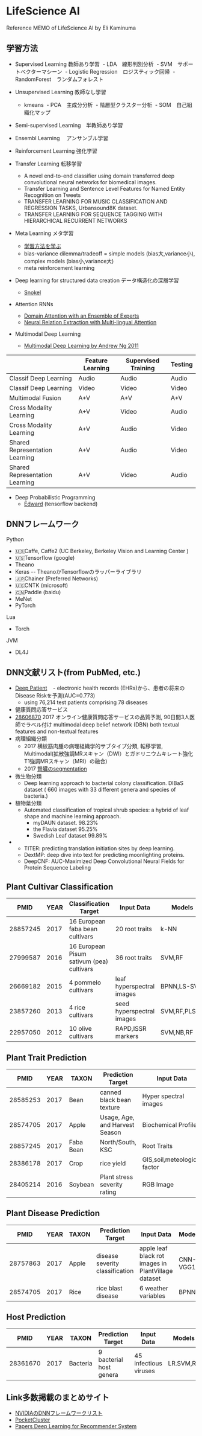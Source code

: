 # LifeScience AI
Reference MEMO of LifeScience AI by Eli Kaminuma

## 学習方法

- Supervised Learning 教師あり学習
  - LDA　線形判別分析
  - SVM　サポートベクターマシーン
  - Logistic Regression　ロジスティック回帰
  - RandomForest　ランダムフォレスト
- Unsupervised Learning 教師なし学習
  - kmeans 
  - PCA　主成分分析
  - 階層型クラスター分析
  - SOM　自己組織化マップ
- Semi-supervised Learning　半教師あり学習

- Ensembl Learning　 アンサンブル学習
- Reinforcement Learning 強化学習 
- Transfer Learning 転移学習 
  - A novel end-to-end classifier using domain transferred deep convolutional neural networks for biomedical images.
  - Transfer Learning and Sentence Level Features for Named Entity Recognition on Tweets
  - TRANSFER LEARNING FOR MUSIC CLASSIFICATION AND REGRESSION TASKS,  Urbansound8K dataset. 
  - TRANSFER LEARNING FOR SEQUENCE TAGGING WITH HIERARCHICAL RECURRENT NETWORKS
  
- Meta Learning メタ学習
  - [学習方法を学ぶ](https://medium.com/intuitionmachine/machines-that-search-for-deep-learning-architectures-c88ae0afb6c8) 
  - bias-variance dilemma/tradeoff = simple models (bias大,variance小),　complex models (bias小,variance大) 
  - meta reinforcement learning
  
- Deep learning for structured data creation データ構造化の深層学習 
   - [Snokel](https://github.com/HazyResearch/snorkel) 
- Attention RNNs 
  - [Domain Attention with an Ensemble of Experts](http://www.aclweb.org/anthology/P/P17/P17-1060.pdf)
  - [Neural Relation Extraction with Multi-lingual Attention](http://www.aclweb.org/anthology/P/P17/P17-1004.pdf)
- Multimodal Deep Learning
  - [Multimodal Deep Learning by Andrew Ng 2011](http://mfile.narotama.ac.id/files/Umum/JURNAR%20STANFORD/Multimodal%20deep%20learning.pdf)
  
|   | Feature Learning  | Supervised Training   | Testing   |   
|---|---|---|---|
| Classif Deep Learning  | Audio   | Audio   | Audio  |   
| Classif Deep Learning  | Video   | Video   | Video  |  
| Multimodal Fusion  | A+V   |  A+V   |  A+V  |  
| Cross Modality Learning |  A+V  |  Video | Audio   |   
| Cross Modality Learning |  A+V  |  Audio | Video   |   
| Shared Representation Learning   | A+V   | Audio   | Video   |         
| Shared Representation Learning   | A+V   | Video   | Audio   |        

- Deep Probabilistic Programming 
   - [Edward](http://edwardlib.org/) (tensorflow backend)

## DNNフレームワーク

Python
- :us:Caffe, Caffe2 (UC Berkeley, Berkeley Vision and Learning Center ) 
- :us:Tensorflow (google)
- Theano
- Keras -- TheanoかTensorflowのラッパーライブラリ
- :jp:Chainer (Preferred Networks)
- :us:CNTK (microsoft)
- :cn:Paddle (baidu)
- MeNet
- PyTorch

Lua
- Torch

JVM
- DL4J

## DNN文献リスト(from PubMed, etc.)
- [Deep Patient](https://www.ncbi.nlm.nih.gov/pubmed/27185194)
    - electronic health records (EHRs)から、患者の将来のDisease Riskを予測(AUC=0.773)
    - using 76,214 test patients comprising 78 diseases 
- 健康質問応答サービス
- [28606870](https://www.ncbi.nlm.nih.gov/pubmed/28606870) 2017  オンライン健康質問応答サービスの品質予測, 90日間3人医師でラベル付け
  multimodal deep belief network (DBN) both textual features and non-textual features 
- 病理組織分類
  - 2017 横紋筋肉腫の病理組織学的サブタイプ分類, 転移学習, Multimodal(拡散強調MRスキャン（DWI）とガドリニウムキレート強化T1強調MRスキャン（MRI）の融合)
  - 2017 [腎臓のsegmentation](https://www.ncbi.nlm.nih.gov/pmc/articles/PMC5435691/)
- 微生物分類
  - Deep learning approach to bacterial colony classification. DIBaS dataset ( 660 images with 33 different genera and species of bacteria.)
- 植物葉分類
  - Automated classification of tropical shrub species: a hybrid of leaf shape and machine learning approach.
     - myDAUN dataset. 98.23%
     - the Flavia dataset  95.25%
     - Swedish Leaf dataset  99.89%
 -     
     - TITER: predicting translation initiation sites by deep learning.
     - DextMP: deep dive into text for predicting moonlighting proteins.
     - DeepCNF: AUC-Maximized Deep Convolutional Neural Fields for Protein Sequence Labeling

## Plant Cultivar Classification

| PMID  | YEAR  | Classification Target   | Input Data  | Models |  Performance |
|---|---|---|---|---|---|
| 28857245  | 2017   |  16 European faba bean cultivars | 20 root traits  | k-NN  | 84.5% (Accuracy)  |  
| 27999587   | 2016   | 16 European Pisum sativum (pea) cultivars  | 36 root traits  | SVM,RF  | 86% of pairs (Accuracy)  |  
| 26669182  | 2015   | 4 pommelo cultivars   | leaf hyperspectral images  | BPNN,LS-SVM  | 97.92% (Accuracy)  |  
| 23857260  | 2013   | 4 rice cultivars   | seed hyperspectral images  | SVM,RF,PLSDA  | 80% (Accuracy)  |  
| 22957050  | 2012   | 10 olive cultivars   | RAPD,ISSR markers | SVM,NB,RF  | 70% (Accuracy) |   

## Plant Trait Prediction

| PMID  | YEAR  | TAXON | Prediction Target   | Input Data  | Models |  Performance |
|---|---|---|---|---|---|---|
|  28585253    | 2017 | Bean | canned black bean texture | Hyper spectral images |PLSR | |
| 28574705  | 2017   | Apple  |Usage, Age, and Harvest Season | Biochemical Profile  | ---  | --- (Accuracy)  |  
| 28857245  | 2017   | Faba Bean  | North/South, KSC | Root Traits| RF, k-NN  | 84.5% (Accuracy)  |  
|  28386178  | 2017 | Crop | rice yield | GIS,soil,meteological factor |SVM | 85% (F1)|
| 28405214 |2016|Soybean |  Plant stress severity rating | RGB Image | classification trees| 96% (Accuracy)  |  


## Plant Disease Prediction

| PMID  | YEAR  | TAXON | Prediction Target   | Input Data  | Models |  Performance |
|---|---|---|---|---|---|---|
| 28757863   | 2017   | Apple  |  disease severity classification  | apple leaf black rot images in PlantVillage dataset  | CNN-VGG16 | 90.4% (Accuracy)  |  
| 28574705  | 2017   | Rice  | rice blast disease  | 6 weather variables   | BPNN | 65.42% (Accuracy)  |  

## Host Prediction

| PMID  | YEAR  | TAXON | Prediction Target   | Input Data  | Models |  Performance |
|---|---|---|---|---|---|---|
| 28361670  | 2017   | Bacteria  | 9 bacterial host genera  | 45 infectious viruses  | LR.SVM,RF | 85% (AUC)  |  


 ## Link多数掲載のまとめサイト
 - [NVIDIAのDNNフレームワークリスト](https://developer.nvidia.com/deep-learning-frameworks)
 - [PocketCluster](https://blog.pocketcluster.io/page/6/) 
 - [Papers Deep Learning for Recommender System](http://shuaizhang.tech/2017/03/13/Papers-Deep-Learning-for-Recommender-System/)
     
